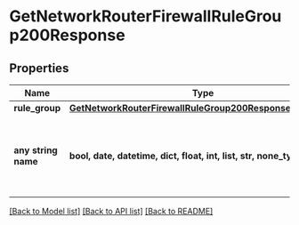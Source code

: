 # GetNetworkRouterFirewallRuleGroup200Response


## Properties
Name | Type | Description | Notes
------------ | ------------- | ------------- | -------------
**rule_group** | [**GetNetworkRouterFirewallRuleGroup200ResponseRuleGroup**](GetNetworkRouterFirewallRuleGroup200ResponseRuleGroup.md) |  | [optional] 
**any string name** | **bool, date, datetime, dict, float, int, list, str, none_type** | any string name can be used but the value must be the correct type | [optional]

[[Back to Model list]](../README.md#documentation-for-models) [[Back to API list]](../README.md#documentation-for-api-endpoints) [[Back to README]](../README.md)


